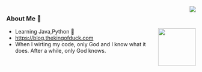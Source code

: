 




<img align="right" src="https://github-readme-stats.vercel.app/api?username=TheKingOfDuck&count_private=true&show_icons=true&hide=prs&theme=radical" />

### About Me 👋

<img align='right' src="https://profile-counter.glitch.me/TheKingOfDuck/count.svg" width="100">

- Learning Java,Python :shit:
- https://blog.thekingofduck.com
- When I wirting my code, only God and I know what it does. After a while, only God knows.


